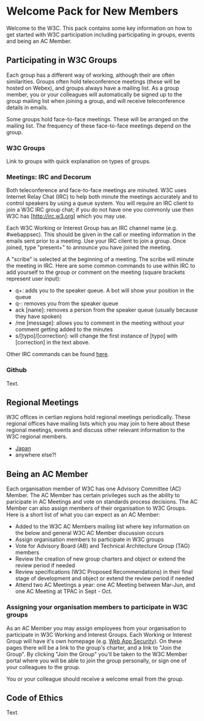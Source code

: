 # Welcome Pack for New Members
Welcome to the W3C. This pack contains some key information on how to get started with W3C participation including participating in groups, events and being an AC Member.

## Participating in W3C Groups
Each group has a different way of working, although their are often similarities. Groups often hold teleconference meetings (these will be hosted on Webex), and groups always have a mailing list. As a group member, you or your colleagues will automatically be signed up to the group mailing list when joining a group, and will receive teleconference details in emails.

Some groups hold face-to-face meetings. These will be arranged on the mailing list. The frequency of these face-to-face meetings depend on the group.

### W3C Groups
Link to groups with quick explanation on types of groups.

### Meetings: IRC and Decorum
Both teleconference and face-to-face meetings are minuted. W3C uses Internet Relay Chat (IRC) to help both minute the meetings accurately and to control speakers by using a queue system. You will require an IRC client to join a W3C IRC group chat; if you do not have one you commonly use then W3C has [http://irc.w3.org] which you may use.

Each W3C Working or Interest Group has an IRC channel name (e.g. #webappsec). This should be given in the call or meeting information in the emails sent prior to a meeting. Use your IRC client to join a group. Once joined, type "present+" to announce you have joined the meeting.

A "scribe" is selected at the beginning of a meeting. The scribe will minute the meeting in IRC. Here are some common commands to use within IRC to add yourself to the group or comment on the meeting (square brackets represent user input):

* q+: adds you to the speaker queue. A bot will show your position in the queue
* q-: removes you from the speaker queue
* ack [name]: removes a person from the speaker queue (usually because they have spoken)
* /me [message]: allows you to comment in the meeting without your comment getting added to the minutes
* s/[typo]/[correction]: will change the first instance of [typo] with [correction] in the text above.

Other IRC commands can be found [here](/#).

### Github
Text.

## Regional Meetings
W3C offices in certian regions hold regional meetings periodically. These regional offices have mailing lists which you may join to here about these regional meetings, events and discuss other relevant information to the W3C regional members.

* [Japan](/#)
* anywhere else?!

## Being an AC Member
Each organisation member of W3C has one Advisory Committee (AC) Member. The AC Member has certain privileges such as the ability to paricipate in AC Meetings and vote on standards process decisions. The AC Member can also assign members of their organisation to W3C Groups. Here is a short list of what you can expect as an AC Member:

* Added to the W3C AC Members mailing list where key information on the below and general W3C AC Member discussion occurs
* Assign organisation members to participate in W3C groups
* Vote for Advisory Board (AB) and Technical Architecture Group (TAG) members
* Review the creation of new group charters and object or extend the review period if needed
* Review specifications (W3C Proposed Recommendations) in their final stage of development and object or extend the review period if needed
* Attend two AC Meetings a year: one AC Meeting between Mar-Jun, and one AC Meeting at TPAC in Sept - Oct.

### Assigning your organisation members to participate in W3C groups
As an AC Member you may assign employees from your organisation to participate in W3C Working and Interest Groups. Each Working or Interest Group will have it's own homepage (e.g. [Web App Security](https://www.w3.org/2011/webappsec/)). On these pages there will be a link to the group's charter, and a link to "Join the Group". By clicking "Join the Group" you'll be taken to the W3C Member portal where you will be able to join the group personally, or sign one of your colleagues to the group.

You or your colleague should receive a welcome email from the group.

## Code of Ethics
Text.
